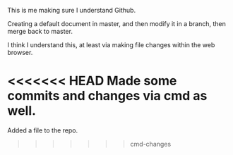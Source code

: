 This is me making sure I understand Github.

Creating a default document in master, and then modify it in a branch, then merge back to master.

I think I understand this, at least via making file changes within the web browser.

<<<<<<< HEAD
Made some commits and changes via cmd as well.
=======
Added a file to the repo.
>>>>>>> cmd-changes
